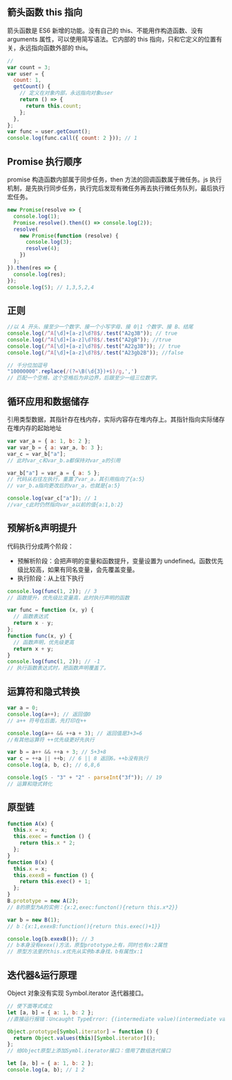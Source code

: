 ## 箭头函数 this 指向

箭头函数是 ES6 新增的功能。没有自己的 this、不能用作构造函数、没有 arguments 属性，可以使用简写语法。它内部的 this 指向，只和它定义的位置有关，永远指向函数外部的 this。

```js
//
var count = 3;
var user = {
  count: 1,
  getCount() {
    // 定义在对象内部，永远指向对象user
    return () => {
      return this.count;
    };
  },
};
var func = user.getCount();
console.log(func.call({ count: 2 })); // 1
```

## Promise 执行顺序

promise 构造函数内部属于同步任务，then 方法的回调函数属于微任务。js 执行机制，是先执行同步任务，执行完后发现有微任务再去执行微任务队列，最后执行宏任务。

```js
new Promise(resolve => {
  console.log(1);
  Promise.resolve().then(() => console.log(2));
  resolve(
    new Promise(function (resolve) {
      console.log(3);
      resolve(4);
    })
  );
}).then(res => {
  console.log(res);
});
console.log(5); // 1,3,5,2,4
```

## 正则


```js
//以 A 开头、接至少一个数字、接一个小写字母、接 0|1 个数字、接 B、结尾
console.log(/^A[\d]+[a-z]\d?B$/.test("A2g3B")); // true
console.log(/^A[\d]+[a-z]\d?B$/.test("A2gB")); //true
console.log(/^A[\d]+[a-z]\d?B$/.test("A22g3B")); // true
console.log(/^A[\d]+[a-z]\d?B$/.test("A23gb2B")); //false

// 千分位加逗号
"10000000".replace(/(?=\B(\d{3})+$)/g,',')
// 匹配一个空格，这个空格后为非边界，后跟至少一组三位数字。
```

## 循环应用和数据储存

引用类型数据，其指针存在栈内存，实际内容存在堆内存上。其指针指向实际储存在堆内存的起始地址

```js
var var_a = { a: 1, b: 2 };
var var_b = { a: var_a, b: 3 };
var_c = var_b["a"];
// 此时var_c和var_b.a都保持对var_a的引用

var_b["a"] = var_a = { a: 5 };
// 代码从右往左执行，重置了var_a，其引用指向了{a:5}
// var_b.a指向更改后的var_a，也就是{a:5}

console.log(var_c["a"]); // 1
//var_c此时仍然指向var_a以前的值{a:1,b:2}
```

##  预解析&声明提升

代码执行分成两个阶段：

- 预解析阶段：会把声明的变量和函数提升，变量设置为 undefined。函数优先级比较高，如果有同名变量，会先覆盖变量。
- 执行阶段：从上往下执行

```js
console.log(func(1, 2)); // 3
// 函数提升，优先级比变量高，此时执行声明的函数

var func = function (x, y) {
  // 函数表达式
  return x - y;
};
function func(x, y) {
  // 函数声明，优先级更高
  return x + y;
}
console.log(func(1, 2)); // -1
// 执行函数表达式时，把函数声明覆盖了。
```

## 运算符和隐式转换

```js
var a = 0;
console.log(a++); // 返回值0
// a++ 符号在后面，先打印在++

console.log(a++ && ++a + 3); // 返回值是3+3=6
//有其他运算符 ++优先级更好先执行

var b = a++ && ++a + 3; // 5+3+8
var c = ++a || ++b; // 6 || 8 返回6。++b没有执行
console.log(a, b, c); // 6,8,6

console.log(5 - "3" + "2" - parseInt("3f")); // 19
// 运算和隐式转化
```

## 原型链

```js
function A(x) {
  this.x = x;
  this.exec = function () {
    return this.x * 2;
  };
}
function B(x) {
  this.x = x;
  this.exexB = function () {
    return this.exec() + 1;
  };
}
B.prototype = new A(2);
// B的原型为A的实例：{x:2,exec:functon(){return this.x*2}}

var b = new B(1);
// b：{x:1,exexB:function(){return this.exec()+1}}

console.log(b.exexB()); // 3
// b本身没有exex()方法，原型prototype上有，同时也有x:2属性
// 原型方法里的this.x优先从实例b本身找，b有属性x:1
```

## 迭代器&运行原理

Object 对象没有实现 Symbol.iterator 迭代器接口。

```js
// 使下面等式成立
let [a, b] = { a: 1, b: 2 };
//直接运行报错：Uncaught TypeError: {(intermediate value)(intermediate value)} is not iterable

Object.prototype[Symbol.iterator] = function () {
  return Object.values(this)[Symbol.iterator]();
};
// 给Object原型上添加Symbl.iterator接口：借用了数组迭代接口

let [a, b] = { a: 1, b: 2 };
console.log(a, b); // 1 2
```
